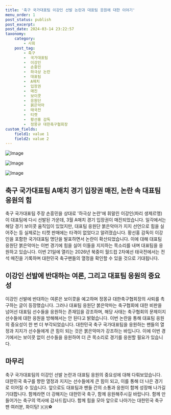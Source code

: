 ```yaml
---
title: '축구 국가대표팀 이강인 선발 논란과 대표팀 응원에 대한 이야기'
menu_order: 1
post_status: publish
post_excerpt: 
post_date: 2024-03-14 23:22:57
taxonomy:
    category:
        - 사회
    post_tag:
        - 축구
        -  국가대표팀
        -  이강인
        -  손흥민
        -  하극상 논란
        -  대표팀
        -  A매치
        -  입장권
        -  매진
        -  보이콧
        -  응원단
        -  붉은악마
        -  태국전
        -  티켓
        -  황선홍 감독
        -  정몽규 대한축구협회장
custom_fields:
    field1: value 1
    field2: value 2
---
```


![Image](https://imgnews.pstatic.net/image/016/2024/03/14/20240314050021_0_20240314075001329.jpg?type=w647)

![Image](https://imgnews.pstatic.net/image/016/2024/03/14/20240314050017_0_20240314075001334.jpg?type=w647)

![Image](https://imgnews.pstatic.net/image/016/2024/03/14/20240314050009_0_20240314075001341.jpg?type=w647)

## 축구 국가대표팀 A매치 경기 입장권 매진, 논란 속 대표팀 응원의 힘
축구 국가대표팀 주장 손흥민을 상대로 '하극상 논란'에 휘말린 이강인(파리 생제르맹)이 대표팀에 다시 선발된 가운데, 3월 A매치 경기 입장권이 매진되었습니다. 일각에서는 해당 경기 보이콧 움직임이 있었지만, 대표팀 응원단 붉은악마가 지지 선언으로 힘을 실어주는 등 실제로는 티켓 판매에는 타격이 없었다고 알려졌습니다.
황선홍 감독이 이강인을 포함한 국가대표팀 명단을 발표하면서 논란이 확산되었습니다. 이에 대해 대표팀 응원단 붉은악마는 이번 경기에 힘을 실어 이들을 지지하는 목소리를 내며 대표팀을 응원하고 있습니다. 이번 21일에 열리는 2026년 북중미 월드컵 2차예선 태국전에서는 전석 매진을 기록하며 대한민국 축구팬들의 열정을 확인할 수 있을 것으로 기대됩니다.
## 이강인 선발에 반대하는 여론, 그리고 대표팀 응원의 중요성
이강인 선발에 반대하는 여론은 보이콧을 예고하며 정몽규 대한축구협회장의 사퇴를 촉구하는 글이 등장했습니다. 그러나 대표팀 응원단 붉은악마는 축구협회에 대한 비판을 넘어선 대표팀 선수들을 응원하는 존재임을 강조하며, 해당 사태는 축구협회의 문제이지 선수들에 대한 응원을 방해해서는 안 된다고 밝혔습니다.
이번 논란을 통해 대표팀 응원의 중요성이 한 번 더 부각되었습니다. 대한민국 축구 국가대표팀을 응원하는 팬들의 열정과 지지가 선수들에게 큰 힘이 되는 것은 붉은악마가 강조하는 바입니다. 이에 이번 경기에서는 보이콧 없이 선수들을 응원하여 더 큰 목소리로 경기를 응원할 필요가 있습니다.
## 마무리
축구 국가대표팀의 이강인 선발 논란과 대표팀 응원의 중요성에 대해 다뤄보았습니다. 대한민국 축구를 향한 열정과 지지는 선수들에게 큰 힘이 되고, 이를 통해 더 나은 경기로 이어질 수 있습니다. 앞으로도 대표팀과 팬들 간의 소통과 응원이 함께 성장해 나가길 기대합니다. 함께라면 더 강해지는 대한민국 축구, 함께 응원해주시길 바랍니다. 함께 만들어가는 축구의 역사에 감사드립니다. 함께 힘을 모아 앞으로 나아가는 대한민국 축구팬 여러분, 화이팅! 🇰🇷⚽

